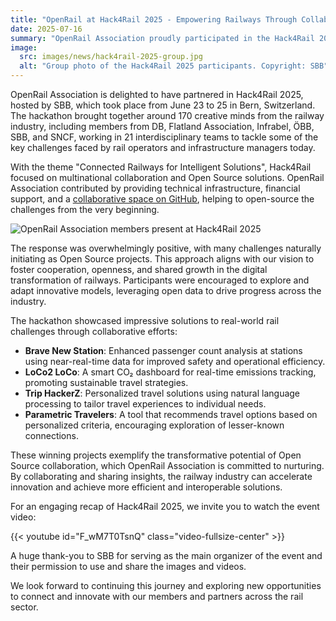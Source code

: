 ```yaml
---
title: "OpenRail at Hack4Rail 2025 - Empowering Railways Through Collaboration"
date: 2025-07-16
summary: "OpenRail Association proudly participated in the Hack4Rail 2025 hackathon in Bern. Contributing technical infrastructure and financial support, we fostered Open Source collaboration among 170 innovators. The event saw real-world railway challenges evolve into impactful solutions, aligning with our vision for efficient, cooperative advancements in rail. Read more about the challenges and winners, and dive into the atmosphere by watching the recap video."
image:
  src: images/news/hack4rail-2025-group.jpg
  alt: "Group photo of the Hack4Rail 2025 participants. Copyright: SBB"
---
```


OpenRail Association is delighted to have partnered in Hack4Rail 2025, hosted by SBB, which took place from June 23 to 25 in Bern, Switzerland. The hackathon brought together around 170 creative minds from the railway industry, including members from DB, Flatland Association, Infrabel, ÖBB, SBB, and SNCF, working in 21 interdisciplinary teams to tackle some of the key challenges faced by rail operators and infrastructure managers today.

With the theme "Connected Railways for Intelligent Solutions", Hack4Rail focused on multinational collaboration and Open Source solutions. OpenRail Association contributed by providing technical infrastructure, financial support, and a [collaborative space on GitHub](https://github.com/OpenRail-Playground), helping to open-source the challenges from the very beginning.

![OpenRail Association members present at Hack4Rail 2025](/images/news/hack4rail-2025-openrail.jpg?width=2000&attr-class=foo#center "OpenRail Board and Team members present at Hack4Rail in Bern")

The response was overwhelmingly positive, with many challenges naturally initiating as Open Source projects. This approach aligns with our vision to foster cooperation, openness, and shared growth in the digital transformation of railways. Participants were encouraged to explore and adapt innovative models, leveraging open data to drive progress across the industry.

The hackathon showcased impressive solutions to real-world rail challenges through collaborative efforts:

* **Brave New Station**: Enhanced passenger count analysis at stations using near-real-time data for improved safety and operational efficiency.
* **LoCo2 LoCo**: A smart CO₂ dashboard for real-time emissions tracking, promoting sustainable travel strategies.
* **Trip HackerZ**: Personalized travel solutions using natural language processing to tailor travel experiences to individual needs.
* **Parametric Travelers**: A tool that recommends travel options based on personalized criteria, encouraging exploration of lesser-known connections.

These winning projects exemplify the transformative potential of Open Source collaboration, which OpenRail Association is committed to nurturing. By collaborating and sharing insights, the railway industry can accelerate innovation and achieve more efficient and interoperable solutions.

For an engaging recap of Hack4Rail 2025, we invite you to watch the event video:

{{< youtube id="F_wM7T0TsnQ" class="video-fullsize-center" >}}

A huge thank-you to SBB for serving as the main organizer of the event and their permission to use and share the images and videos.

We look forward to continuing this journey and exploring new opportunities to connect and innovate with our members and partners across the rail sector.
